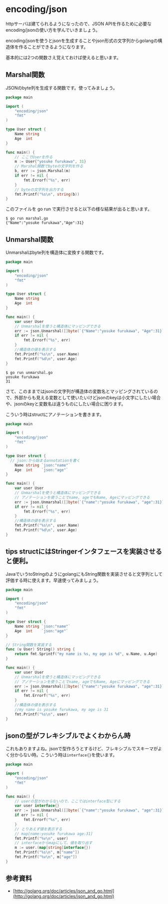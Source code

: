 encoding/json
===================

httpサーバは建てられるようになったので、JSON APIを作るために必要なencoding/jsonの使い方を学んでいきましょう。

encoding/jsonを使うとjsonを生成することやjson形式の文字列からgolangの構造体を作ることができるようになります。

基本的には2つの関数さえ覚えておけば使えると思います。

Marshal関数
------------------

JSONのbyte列を生成する関数です。使ってみましょう。

```go
package main

import (
	"encoding/json"
	"fmt"
)

type User struct {
	Name string
	Age  int
}

func main() {
	// ここでUserを作る
	m := User{"yosuke furukawa", 31}
	// Marshal関数でbyteの文字列を作る
	b, err := json.Marshal(m)
	if err != nil {
		fmt.Errorf("%s", err)
	}
	// byteの文字列を出力する
	fmt.Printf("%s\n", string(b))
}
```

このファイルを go run で実行させると以下の様な結果が出ると思います。

```
$ go run marshal.go
{"Name":"yosuke furukawa","Age":31}
```

Unmarshal関数
------------------

Unmarshalはbyte列を構造体に変換する関数です。

```go
package main

import (
	"encoding/json"
	"fmt"
)

type User struct {
	Name string
	Age  int
}

func main() {
	var user User
	// Unmarshalを使うと構造体にマッピングできる
	err := json.Unmarshal([]byte(`{"Name":"yosuke furukawa", "Age":31}`), &user)
	if err != nil {
		fmt.Errorf("%s", err)
	}
	//構造体の値を表示する
	fmt.Printf("%s\n", user.Name)
	fmt.Printf("%d\n", user.Age)
}
```

```
$ go run unmarshal.go
yosuke furukawa
31
```

さて、このままではjsonの文字列が構造体の変数名とマッピングされているので、外部からも見える変数として使いたいけどjsonのkeyは小文字にしたい場合や、jsonのkeyと変数名は違うものにしたい場合に困ります。

こういう時はstructにアノテーションを書きます。

```go
package main

import (
	"encoding/json"
	"fmt"
)

type User struct {
  // json:から始まるannotationを書く
	Name string `json:"name"`
	Age  int    `json:"age"`
}

func main() {
	var user User
	// Unmarshalを使うと構造体にマッピングできる
	// アノテーションを使うことでname, ageでもName, Ageにマッピングできる
	err := json.Unmarshal([]byte(`{"name":"yosuke furukawa", "age":31}`), &user)
	if err != nil {
		fmt.Errorf("%s", err)
	}
	//構造体の値を表示する
	fmt.Printf("%s\n", user.Name)
	fmt.Printf("%d\n", user.Age)
}
```

tips structにはStringerインタフェースを実装させると便利。
-----------------------

JavaでいうtoStringのようにgolangにもString関数を実装させると文字列として評価する時に使えます。早速使ってみましょう。


```go
package main

import (
	"encoding/json"
	"fmt"
)

type User struct {
	Name string `json:"name"`
	Age  int    `json:"age"`
}

// String関数を実装する
func (u User) String() string {
	return fmt.Sprintf("my name is %s, my age is %d", u.Name, u.Age)
}

func main() {
	var user User
	// Unmarshalを使うと構造体にマッピングできる
	// アノテーションを使うことでname, ageでもName, Ageにマッピングできる
	err := json.Unmarshal([]byte(`{"name":"yosuke furukawa", "age":31}`), &user)
	if err != nil {
		fmt.Errorf("%s", err)
	}
	//構造体の値を表示する
	//my name is yosuke furukawa, my age is 31
	fmt.Printf("%s\n", user)
}
```

jsonの型がフレキシブルでよくわからん時
-------------------------

これもありますよね。jsonで型作ろうとするけど、フレキシブルでスキーマがよく分からない時。こういう時は`interface{}`を使います。

```go
package main

import (
	"encoding/json"
	"fmt"
)

func main() {
	// userの型がわからないので、ここではinterface型にする
	var user interface{}
	err := json.Unmarshal([]byte(`{"name":"yosuke furukawa", "age":31}`), &user)
	if err != nil {
		fmt.Errorf("%s", err)
	}
	// とりあえず値を表示する
	// map[name:yosuke furukawa age:31]
	fmt.Printf("%v\n", user)
	// interfaceからmapにして、値を取り出す
	m := user.(map[string]interface{})
	fmt.Printf("%s\n", m["name"])
	fmt.Printf("%v\n", m["age"])
}
```

参考資料
------------------

- [http://golang.org/doc/articles/json_and_go.html](http://golang.org/doc/articles/json_and_go.html)

